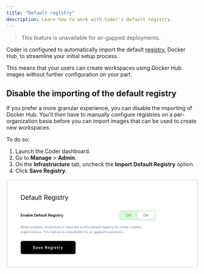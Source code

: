 ```yaml
---
title: "Default registry"
description: Learn how to work with Coder's default registry.
---
```


> This feature is unavailable for air-gapped deployments.

Coder is configured to automatically import the default [registry](index.md),
Docker Hub, to streamline your initial setup process.

This means that your users can create workspaces using Docker Hub images without
further configuration on your part.

## Disable the importing of the default registry

If you prefer a more granular experience, you can disable the importing of
Docker Hub. You'll then have to manually configure registries on a
per-organization basis before you can import images that can be used to create
new workspaces.

To do so:

1. Launch the Coder dashboard.
1. Go to **Manage** > **Admin**.
1. On the **Infrastructure** tab, uncheck the **Import Default Registry**
   option.
1. Click **Save Registry**.

![Import default registry](../../assets/admin/import-default-registry.png)
